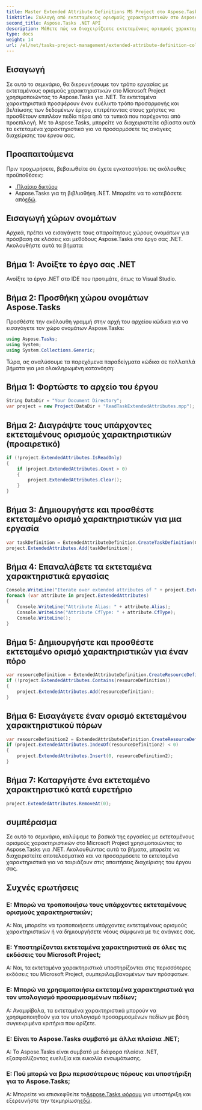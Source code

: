 ```yaml
---
title: Master Extended Attribute Definitions MS Project στο Aspose.Tasks
linktitle: Συλλογή από εκτεταμένους ορισμούς χαρακτηριστικών στο Aspose.Tasks
second_title: Aspose.Tasks .NET API
description: Μάθετε πώς να διαχειρίζεστε εκτεταμένους ορισμούς χαρακτηριστικών στο Microsoft Project χρησιμοποιώντας το Aspose.Tasks για .NET. Προσαρμόστε και βελτιώστε τα δεδομένα του έργου σας χωρίς κόπο.
type: docs
weight: 14
url: /el/net/tasks-project-management/extended-attribute-definition-collection/
---
```

## Εισαγωγή
Σε αυτό το σεμινάριο, θα διερευνήσουμε τον τρόπο εργασίας με εκτεταμένους ορισμούς χαρακτηριστικών στο Microsoft Project χρησιμοποιώντας το Aspose.Tasks για .NET. Τα εκτεταμένα χαρακτηριστικά προσφέρουν έναν ευέλικτο τρόπο προσαρμογής και βελτίωσης των δεδομένων έργου, επιτρέποντας στους χρήστες να προσθέτουν επιπλέον πεδία πέρα από τα τυπικά που παρέχονται από προεπιλογή. Με το Aspose.Tasks, μπορείτε να διαχειριστείτε αβίαστα αυτά τα εκτεταμένα χαρακτηριστικά για να προσαρμόσετε τις ανάγκες διαχείρισης του έργου σας.
## Προαπαιτούμενα
Πριν προχωρήσετε, βεβαιωθείτε ότι έχετε εγκαταστήσει τις ακόλουθες προϋποθέσεις:
- [.Πλαίσιο δικτύου](https://dotnet.microsoft.com/download)
-  Aspose.Tasks για τη βιβλιοθήκη .NET. Μπορείτε να το κατεβάσετε από[εδώ](https://releases.aspose.com/tasks/net/).

## Εισαγωγή χώρων ονομάτων
Αρχικά, πρέπει να εισαγάγετε τους απαραίτητους χώρους ονομάτων για πρόσβαση σε κλάσεις και μεθόδους Aspose.Tasks στο έργο σας .NET. Ακολουθήστε αυτά τα βήματα:
## Βήμα 1: Ανοίξτε το έργο σας .NET
Ανοίξτε το έργο .NET στο IDE που προτιμάτε, όπως το Visual Studio.
## Βήμα 2: Προσθήκη χώρου ονομάτων Aspose.Tasks
Προσθέστε την ακόλουθη γραμμή στην αρχή του αρχείου κώδικα για να εισαγάγετε τον χώρο ονομάτων Aspose.Tasks:
```csharp
using Aspose.Tasks;
using System;
using System.Collections.Generic;

```

Τώρα, ας αναλύσουμε τα παρεχόμενα παραδείγματα κώδικα σε πολλαπλά βήματα για μια ολοκληρωμένη κατανόηση:
## Βήμα 1: Φορτώστε το αρχείο του έργου
```csharp
String DataDir = "Your Document Directory";
var project = new Project(DataDir + "ReadTaskExtendedAttributes.mpp");
```
## Βήμα 2: Διαγράψτε τους υπάρχοντες εκτεταμένους ορισμούς χαρακτηριστικών (προαιρετικό)
```csharp
if (!project.ExtendedAttributes.IsReadOnly)
{
    if (project.ExtendedAttributes.Count > 0)
    {
        project.ExtendedAttributes.Clear();
    }
}
```
## Βήμα 3: Δημιουργήστε και προσθέστε εκτεταμένο ορισμό χαρακτηριστικών για μια εργασία
```csharp
var taskDefinition = ExtendedAttributeDefinition.CreateTaskDefinition(CustomFieldType.Start, ExtendedAttributeTask.Start7, "Start 7");
project.ExtendedAttributes.Add(taskDefinition);
```
## Βήμα 4: Επαναλάβετε τα εκτεταμένα χαρακτηριστικά εργασίας
```csharp
Console.WriteLine("Iterate over extended attributes of " + project.ExtendedAttributes.ParentProject.Get(Prj.Name) + " project: ");
foreach (var attribute in project.ExtendedAttributes)
{
    Console.WriteLine("Attribute Alias: " + attribute.Alias);
    Console.WriteLine("Attribute CfType: " + attribute.CfType);
    Console.WriteLine();
}
```
## Βήμα 5: Δημιουργήστε και προσθέστε εκτεταμένο ορισμό χαρακτηριστικών για έναν πόρο
```csharp
var resourceDefinition = ExtendedAttributeDefinition.CreateResourceDefinition(CustomFieldType.Cost, ExtendedAttributeResource.Cost5, "My cost");
if (!project.ExtendedAttributes.Contains(resourceDefinition))
{
    project.ExtendedAttributes.Add(resourceDefinition);
}
```
## Βήμα 6: Εισαγάγετε έναν ορισμό εκτεταμένου χαρακτηριστικού πόρων
```csharp
var resourceDefinition2 = ExtendedAttributeDefinition.CreateResourceDefinition(CustomFieldType.Number, ExtendedAttributeResource.Cost1, "My Cost 2");
if (project.ExtendedAttributes.IndexOf(resourceDefinition2) < 0)
{
    project.ExtendedAttributes.Insert(0, resourceDefinition2);
}
```
## Βήμα 7: Καταργήστε ένα εκτεταμένο χαρακτηριστικό κατά ευρετήριο
```csharp
project.ExtendedAttributes.RemoveAt(0);
```

## συμπέρασμα
Σε αυτό το σεμινάριο, καλύψαμε τα βασικά της εργασίας με εκτεταμένους ορισμούς χαρακτηριστικών στο Microsoft Project χρησιμοποιώντας το Aspose.Tasks για .NET. Ακολουθώντας αυτά τα βήματα, μπορείτε να διαχειριστείτε αποτελεσματικά και να προσαρμόσετε τα εκτεταμένα χαρακτηριστικά για να ταιριάζουν στις απαιτήσεις διαχείρισης του έργου σας.
## Συχνές ερωτήσεις
### Ε: Μπορώ να τροποποιήσω τους υπάρχοντες εκτεταμένους ορισμούς χαρακτηριστικών;
Α: Ναι, μπορείτε να τροποποιήσετε υπάρχοντες εκτεταμένους ορισμούς χαρακτηριστικών ή να δημιουργήσετε νέους σύμφωνα με τις ανάγκες σας.
### Ε: Υποστηρίζονται εκτεταμένα χαρακτηριστικά σε όλες τις εκδόσεις του Microsoft Project;
Α: Ναι, τα εκτεταμένα χαρακτηριστικά υποστηρίζονται στις περισσότερες εκδόσεις του Microsoft Project, συμπεριλαμβανομένων των πρόσφατων.
### Ε: Μπορώ να χρησιμοποιήσω εκτεταμένα χαρακτηριστικά για τον υπολογισμό προσαρμοσμένων πεδίων;
Α: Αναμφίβολα, τα εκτεταμένα χαρακτηριστικά μπορούν να χρησιμοποιηθούν για τον υπολογισμό προσαρμοσμένων πεδίων με βάση συγκεκριμένα κριτήρια που ορίζετε.
### Ε: Είναι το Aspose.Tasks συμβατό με άλλα πλαίσια .NET;
Α: Το Aspose.Tasks είναι συμβατό με διάφορα πλαίσια .NET, εξασφαλίζοντας ευελιξία και ευκολία ενσωμάτωσης.
### Ε: Πού μπορώ να βρω περισσότερους πόρους και υποστήριξη για το Aspose.Tasks;
 Α: Μπορείτε να επισκεφθείτε το[Aspose.Tasks φόρουμ](https://forum.aspose.com/c/tasks/15) για υποστήριξη και εξερευνήστε την τεκμηρίωση[εδώ](https://reference.aspose.com/tasks/net/).